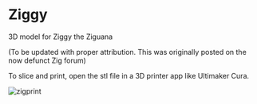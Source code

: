 # Ziggy
3D model for Ziggy the Ziguana

(To be updated with proper attribution. This was originally posted on the now defunct Zig forum)

To slice and print, open the stl file in a 3D printer app like Ultimaker Cura.

![zigprint](https://user-images.githubusercontent.com/34946442/154715095-729ff928-9433-4336-b839-bbeccaded940.jpg)

